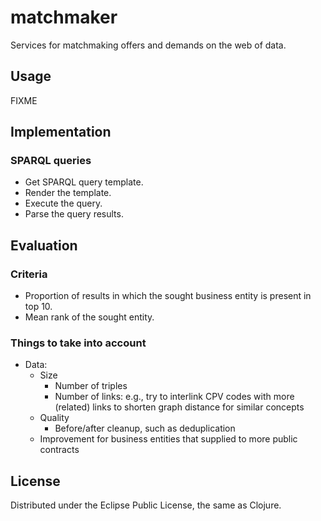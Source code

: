 # matchmaker

Services for matchmaking offers and demands on the web of data.

## Usage

FIXME

## Implementation

### SPARQL queries

- Get SPARQL query template.
- Render the template.
- Execute the query.
- Parse the query results.

## Evaluation

### Criteria

- Proportion of results in which the sought business entity is present in top 10.
- Mean rank of the sought entity.

### Things to take into account

- Data:
  - Size
    - Number of triples
    - Number of links: e.g., try to interlink CPV codes with more (related) links to shorten graph distance for similar concepts
  - Quality 
    - Before/after cleanup, such as deduplication
  - Improvement for business entities that supplied to more public contracts

## License

Distributed under the Eclipse Public License, the same as Clojure.
